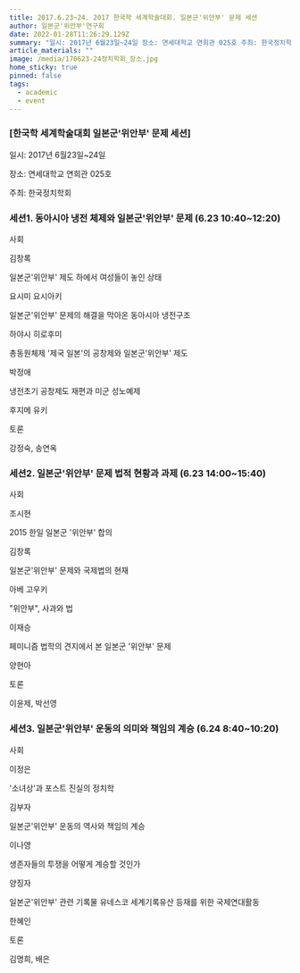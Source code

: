 ```yaml
---
title: 2017.6.23~24. 2017 한국학 세계학술대회. 일본군'위안부' 문제 세션
author: 일본군'위안부'연구회
date: 2022-01-28T11:26:29.129Z
summary: "일시: 2017년 6월23일~24일 장소: 연세대학교 연희관 025호 주최: 한국정치학회"
article_materials: ""
image: /media/170623-24정치학회_장소.jpg
home_sticky: true
pinned: false
tags:
  - academic
  - event
---
```

### \[한국학 세계학술대회 일본군'위안부' 문제 세션]

일시: 2017년 6월23일~24일

장소: 연세대학교 연희관 025호  

주최: 한국정치학회 

### 세션1. 동아시아 냉전 체제와 일본군'위안부' 문제 (6.23 10:40~12:20)

사회

김창록

일본군'위안부' 제도 하에서 여성들이 놓인 상태 

요시미 요시아키

일본군'위안부' 문제의 해결을 막아온 동아시아 냉전구조

하야시 히로후미

총동원체제 '제국 일본'의 공창제와 일본군'위안부' 제도 

박정애 

냉전초기 공창제도 재편과 미군 성노예제 

후지메 유키 

토론

강정숙, 송연옥 

### 세션2. 일본군'위안부' 문제 법적 현황과 과제 (6.23 14:00~15:40)

사회

조시현

2015 한일 일본군 '위안부' 합의 

김창록 

일본군'위안부' 문제와 국제법의 현재

아베 고우키 

"위안부", 사과와 법 

이재승

페미니즘 법학의 견지에서 본 일본군 '위안부' 문제 

양현아 

토론

이윤제, 박선영 

### 세션3. 일본군'위안부' 운동의 의미와 책임의 계승 (6.24 8:40~10:20)

사회

이정은

'소녀상'과 포스트 진실의 정치학

김부자

일본군'위안부' 운동의 역사와 책임의 계승

이나영

생존자들의 투쟁을 어떻게 계승할 것인가

양징자

일본군'위안부' 관련 기록물 유네스코 세계기록유산 등재를 위한 국제연대활동

한혜인 

토론

김명희, 배은